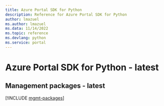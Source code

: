 ```yaml
---
title: Azure Portal SDK for Python
description: Reference for Azure Portal SDK for Python
author: lmazuel
ms.author: lmazuel
ms.data: 11/14/2022
ms.topic: reference
ms.devlang: python
ms.service: portal
---
```

# Azure Portal SDK for Python - latest

## Management packages - latest
[!INCLUDE [mgmt-packages](portal-mgmt-index.md)]